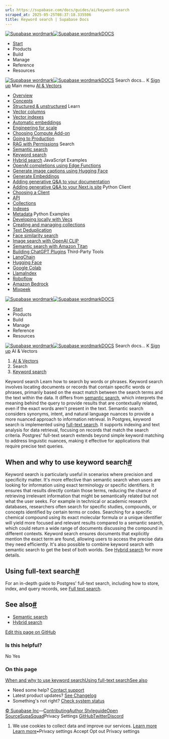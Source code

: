 ```yaml
---
url: https://supabase.com/docs/guides/ai/keyword-search
scraped_at: 2025-05-25T08:37:18.335506
title: Keyword search | Supabase Docs
---
```


[![Supabase wordmark](https://supabase.com/docs/_next/image?url=%2Fdocs%2Fsupabase-dark.svg&w=256&q=75)![Supabase wordmark](https://supabase.com/docs/_next/image?url=%2Fdocs%2Fsupabase-light.svg&w=256&q=75)DOCS](https://supabase.com/docs)
  * [Start](https://supabase.com/docs/guides/getting-started)
  * Products 
  * Build 
  * Manage 
  * Reference 
  * Resources 


[![Supabase wordmark](https://supabase.com/docs/_next/image?url=%2Fdocs%2Fsupabase-dark.svg&w=256&q=75)![Supabase wordmark](https://supabase.com/docs/_next/image?url=%2Fdocs%2Fsupabase-light.svg&w=256&q=75)DOCS](https://supabase.com/docs)
Search docs...
K
[Sign up](https://supabase.com/dashboard)
Main menu
[AI & Vectors](https://supabase.com/docs/guides/ai)
  * [Overview](https://supabase.com/docs/guides/ai)
  * [Concepts](https://supabase.com/docs/guides/ai/concepts)
  * [Structured & unstructured](https://supabase.com/docs/guides/ai/structured-unstructured)
Learn
  * [Vector columns](https://supabase.com/docs/guides/ai/vector-columns)
  * [Vector indexes](https://supabase.com/docs/guides/ai/vector-indexes)
  * [Automatic embeddings](https://supabase.com/docs/guides/ai/automatic-embeddings)
  * [Engineering for scale](https://supabase.com/docs/guides/ai/engineering-for-scale)
  * [Choosing Compute Add-on](https://supabase.com/docs/guides/ai/choosing-compute-addon)
  * [Going to Production](https://supabase.com/docs/guides/ai/going-to-prod)
  * [RAG with Permissions](https://supabase.com/docs/guides/ai/rag-with-permissions)
Search
  * [Semantic search](https://supabase.com/docs/guides/ai/semantic-search)
  * [Keyword search](https://supabase.com/docs/guides/ai/keyword-search)
  * [Hybrid search](https://supabase.com/docs/guides/ai/hybrid-search)
JavaScript Examples
  * [OpenAI completions using Edge Functions](https://supabase.com/docs/guides/ai/examples/openai)
  * [Generate image captions using Hugging Face](https://supabase.com/docs/guides/ai/examples/huggingface-image-captioning)
  * [Generate Embeddings](https://supabase.com/docs/guides/ai/quickstarts/generate-text-embeddings)
  * [Adding generative Q&A to your documentation](https://supabase.com/docs/guides/ai/examples/headless-vector-search)
  * [Adding generative Q&A to your Next.js site](https://supabase.com/docs/guides/ai/examples/nextjs-vector-search)
Python Client
  * [Choosing a Client](https://supabase.com/docs/guides/ai/python-clients)
  * [API](https://supabase.com/docs/guides/ai/python/api)
  * [Collections](https://supabase.com/docs/guides/ai/python/collections)
  * [Indexes](https://supabase.com/docs/guides/ai/python/indexes)
  * [Metadata](https://supabase.com/docs/guides/ai/python/metadata)
Python Examples
  * [Developing locally with Vecs](https://supabase.com/docs/guides/ai/vecs-python-client)
  * [Creating and managing collections](https://supabase.com/docs/guides/ai/quickstarts/hello-world)
  * [Text Deduplication](https://supabase.com/docs/guides/ai/quickstarts/text-deduplication)
  * [Face similarity search](https://supabase.com/docs/guides/ai/quickstarts/face-similarity)
  * [Image search with OpenAI CLIP](https://supabase.com/docs/guides/ai/examples/image-search-openai-clip)
  * [Semantic search with Amazon Titan](https://supabase.com/docs/guides/ai/examples/semantic-image-search-amazon-titan)
  * [Building ChatGPT Plugins](https://supabase.com/docs/guides/ai/examples/building-chatgpt-plugins)
Third-Party Tools
  * [LangChain](https://supabase.com/docs/guides/ai/langchain)
  * [Hugging Face](https://supabase.com/docs/guides/ai/hugging-face)
  * [Google Colab](https://supabase.com/docs/guides/ai/google-colab)
  * [LlamaIndex](https://supabase.com/docs/guides/ai/integrations/llamaindex)
  * [Roboflow](https://supabase.com/docs/guides/ai/integrations/roboflow)
  * [Amazon Bedrock](https://supabase.com/docs/guides/ai/integrations/amazon-bedrock)
  * [Mixpeek](https://supabase.com/docs/guides/ai/examples/mixpeek-video-search)


[![Supabase wordmark](https://supabase.com/docs/_next/image?url=%2Fdocs%2Fsupabase-dark.svg&w=256&q=75)![Supabase wordmark](https://supabase.com/docs/_next/image?url=%2Fdocs%2Fsupabase-light.svg&w=256&q=75)DOCS](https://supabase.com/docs)
  * [Start](https://supabase.com/docs/guides/getting-started)
  * Products 
  * Build 
  * Manage 
  * Reference 
  * Resources 


[![Supabase wordmark](https://supabase.com/docs/_next/image?url=%2Fdocs%2Fsupabase-dark.svg&w=256&q=75)![Supabase wordmark](https://supabase.com/docs/_next/image?url=%2Fdocs%2Fsupabase-light.svg&w=256&q=75)DOCS](https://supabase.com/docs)
Search docs...
K
[Sign up](https://supabase.com/dashboard)
AI & Vectors
  1. [AI & Vectors](https://supabase.com/docs/guides/ai)
  2. Search
  3. [Keyword search](https://supabase.com/docs/guides/ai/keyword-search)


Keyword search
Learn how to search by words or phrases.
Keyword search involves locating documents or records that contain specific words or phrases, primarily based on the exact match between the search terms and the text within the data. It differs from [semantic search](https://supabase.com/docs/guides/ai/semantic-search), which interprets the meaning behind the query to provide results that are contextually related, even if the exact words aren't present in the text. Semantic search considers synonyms, intent, and natural language nuances to provide a more nuanced approach to information retrieval.
In Postgres, keyword search is implemented using [full-text search](https://supabase.com/docs/guides/database/full-text-search). It supports indexing and text analysis for data retrieval, focusing on records that match the search criteria. Postgres' full-text search extends beyond simple keyword matching to address linguistic nuances, making it effective for applications that require precise text queries.
## When and why to use keyword search[#](https://supabase.com/docs/guides/ai/keyword-search#when-and-why-to-use-keyword-search)
Keyword search is particularly useful in scenarios where precision and specificity matter. It's more effective than semantic search when users are looking for information using exact terminology or specific identifiers. It ensures that results directly contain those terms, reducing the chance of retrieving irrelevant information that might be semantically related but not what the user seeks.
For example in technical or academic research databases, researchers often search for specific studies, compounds, or concepts identified by certain terms or codes. Searching for a specific chemical compound using its exact molecular formula or a unique identifier will yield more focused and relevant results compared to a semantic search, which could return a wide range of documents discussing the compound in different contexts. Keyword search ensures documents that explicitly mention the exact term are found, allowing users to access the precise data they need efficiently.
It's also possible to combine keyword search with semantic search to get the best of both worlds. See [Hybrid search](https://supabase.com/docs/guides/ai/hybrid-search) for more details.
## Using full-text search[#](https://supabase.com/docs/guides/ai/keyword-search#using-full-text-search)
For an in-depth guide to Postgres' full-text search, including how to store, index, and query records, see [Full text search](https://supabase.com/docs/guides/database/full-text-search).
## See also[#](https://supabase.com/docs/guides/ai/keyword-search#see-also)
  * [Semantic search](https://supabase.com/docs/guides/ai/semantic-search)
  * [Hybrid search](https://supabase.com/docs/guides/ai/hybrid-search)

[Edit this page on GitHub ](https://github.com/supabase/supabase/blob/master/apps/docs/content/guides/ai/keyword-search.mdx)
### Is this helpful?
No Yes
### On this page
[When and why to use keyword search](https://supabase.com/docs/guides/ai/keyword-search#when-and-why-to-use-keyword-search)[Using full-text search](https://supabase.com/docs/guides/ai/keyword-search#using-full-text-search)[See also](https://supabase.com/docs/guides/ai/keyword-search#see-also)
  * Need some help?
[Contact support](https://supabase.com/support)
  * Latest product updates?
[See Changelog](https://supabase.com/changelog)
  * Something's not right?
[Check system status](https://status.supabase.com/)


[© Supabase Inc](https://supabase.com/)—[Contributing](https://github.com/supabase/supabase/blob/master/apps/docs/DEVELOPERS.md)[Author Styleguide](https://github.com/supabase/supabase/blob/master/apps/docs/CONTRIBUTING.md)[Open Source](https://supabase.com/open-source)[SupaSquad](https://supabase.com/supasquad)Privacy Settings
[GitHub](https://github.com/supabase/supabase)[Twitter](https://twitter.com/supabase)[Discord](https://discord.supabase.com/)
  1. We use cookies to collect data and improve our services. [Learn more](https://supabase.com/privacy#8-cookies-and-similar-technologies-used-on-our-european-services)
[Learn more](https://supabase.com/privacy#8-cookies-and-similar-technologies-used-on-our-european-services)•Privacy settings
Accept Opt out Privacy settings



